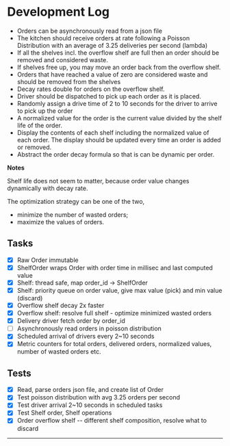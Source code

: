 # Development Log

- Orders can be asynchronously read from a json file
- The kitchen should receive orders at rate following a Poisson Distribution with an average of 3.25 deliveries per second (lambda)
- If all the shelves incl. the overflow shelf are full then an order should be removed and considered waste. 
- If shelves free up, you may move an order back from the overflow shelf.
- Orders that have reached a value of zero are considered waste and should be removed from the shelves
- Decay rates double for orders on the overflow shelf.
- Driver should be dispatched to pick up each order as it is placed.
- Randomly assign a drive time of 2 to 10 seconds for the driver to arrive to pick up the order
- A normalized value for the order is the current value divided by the shelf life of the order.
- Display the contents of each shelf including the normalized value of each order. The display should be updated every time an order is added or removed.
- Abstract the order decay formula so that is can be dynamic per order.

__Notes__

Shelf life does not seem to matter, because order value changes dynamically with decay rate.

The optimization strategy can be one of the two,
  - minimize the number of wasted orders;
  - maximize the values of orders.

## Tasks

- [x] Raw Order immutable
- [x] ShelfOrder wraps Order with order time in millisec and last computed value
- [x] Shelf: thread safe, map order_id -> ShelfOrder
- [x] Shelf: priority queue on order value, give max value (pick) and min value (discard)
- [x] Overflow shelf decay 2x faster
- [x] Overflow shelf: resolve full shelf - optimize minimized wasted orders
- [x] Delivery driver fetch order by order_id
- [ ] Asynchronously read orders in poisson distribution
- [x] Scheduled arrival of drivers every 2~10 seconds
- [x] Metric counters for total orders, delivered orders, normalized values, number of wasted orders etc.

## Tests

- [x] Read, parse orders json file, and create list of Order
- [x] Test poisson distribution with avg 3.25 orders per second
- [x] Test driver arrival 2~10 seconds in scheduled tasks
- [x] Test Shelf order, Shelf operations
- [x] Order overflow shelf -- different shelf composition, resolve what to discard

---

